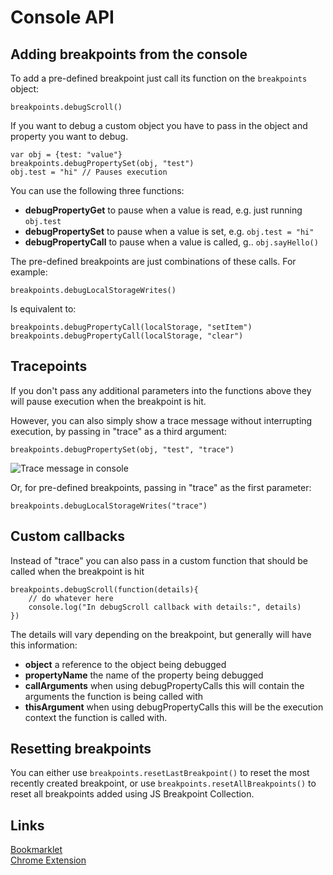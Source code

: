 # Console API

## Adding breakpoints from the console

To add a pre-defined breakpoint just call its function on the `breakpoints` object:

    breakpoints.debugScroll()

If you want to debug a custom object you have to pass in the object and property you
want to debug.

    var obj = {test: "value"}
    breakpoints.debugPropertySet(obj, "test")
    obj.test = "hi" // Pauses execution

You can use the following three functions:

- **debugPropertyGet** to pause when a value is read, e.g. just running `obj.test`
- **debugPropertySet** to pause when a value is set, e.g. `obj.test = "hi"`
- **debugPropertyCall** to pause when a value is called, g.. `obj.sayHello()`

The pre-defined breakpoints are just combinations of these calls. For example:

    breakpoints.debugLocalStorageWrites()

Is equivalent to:

    breakpoints.debugPropertyCall(localStorage, "setItem")
    breakpoints.debugPropertyCall(localStorage, "clear")

## Tracepoints

If you don't pass any additional parameters into the functions above they will pause
execution when the breakpoint is hit.

However, you can also simply show a trace message without interrupting execution, by
passing in "trace" as a third argument:

    breakpoints.debugPropertySet(obj, "test", "trace")

![Trace message in console](https://cloud.githubusercontent.com/assets/1303660/14970397/6faeeafc-10c0-11e6-8fcd-8f24b78225ff.png)

Or, for pre-defined breakpoints, passing in "trace" as the first parameter:

    breakpoints.debugLocalStorageWrites("trace")

## Custom callbacks

Instead of "trace" you can also pass in a custom function that should be called when
the breakpoint is hit

    breakpoints.debugScroll(function(details){
        // do whatever here
        console.log("In debugScroll callback with details:", details)
    })

The details will vary depending on the breakpoint, but generally will have this information:

- **object** a reference to the object being debugged
- **propertyName** the name of the property being debugged
- **callArguments** when using debugPropertyCalls this will contain the arguments the function
is being called with
- **thisArgument** when using debugPropertyCalls this will be the execution context the function is called with.

## Resetting breakpoints

You can either use `breakpoints.resetLastBreakpoint()` to reset the most recently
created breakpoint, or use `breakpoints.resetAllBreakpoints()` to reset all breakpoints
added using JS Breakpoint Collection.

## Links

[Bookmarklet](http://www.mattzeunert.com/javascript-breakpoint-collection/bookmarklet.html)  
[Chrome Extension](https://chrome.google.com/webstore/detail/javascript-breakpoint-col/kgpjjblahlmjlfljfpcneapmeblichbp)
